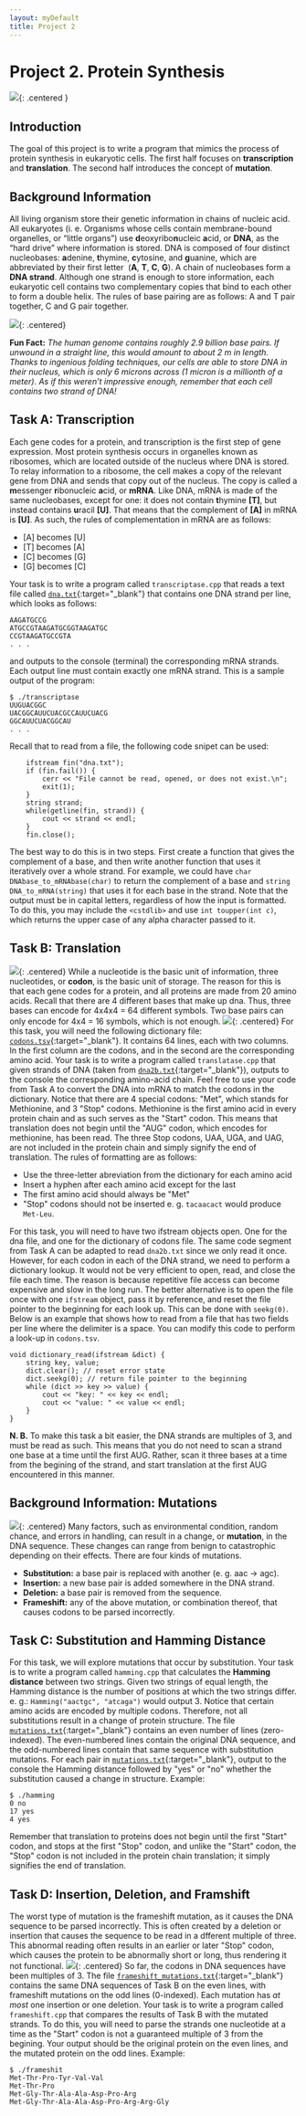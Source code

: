 ```yaml
---  
layout: myDefault  
title: Project 2  
---      
```


# Project 2. Protein Synthesis


![](https://www.acpsd.net/cms/lib/SC02209457/Centricity/Domain/5698/central%20dogma.png){: .centered }


## Introduction
The goal of this project is to write a program that mimics the process of protein synthesis in eukaryotic cells. The first half focuses on **transcription** and **translation**. The second half introduces the concept of **mutation**.


## Background Information
All living organism store their genetic information in chains of nucleic acid. All eukaryotes (i. e. Organisms whose cells contain membrane-bound organelles, or “little organs”) use **d**eoxyribo**n**ucleic **a**cid, or **DNA**, as the “hard drive” where information is stored. DNA is composed of four distinct nucleobases: **a**denine, **t**hymine, **c**ytosine, and **g**uanine, which are abbreviated by their first letter  (**A**, **T**, **C**, **G**). A chain of nucleobases form a **DNA strand**. Although one strand is enough to store information, each eukaryotic cell contains two complementary copies that bind to each other to form a double helix. The rules of base pairing are as follows: A and T pair together, C and G pair together.

![](https://study.com/cimages/multimages/16/complementary-base-pairing.jpg){: .centered}

**Fun Fact:** *The human genome contains roughly 2.9 billion base pairs. If unwound in a straight line, this would amount to about 2 m in length. Thanks to ingenious folding techniques, our cells are able to store DNA in their nucleus, which is only 6 microns across (1 micron is a millionth of a meter). As if this weren’t impressive enough, remember that each cell contains two strand of DNA!*


## Task A: Transcription
Each gene codes for a protein, and transcription is the first step of gene expression. Most protein synthesis occurs in organelles known as ribosomes, which are located outside of the nucleus where DNA is stored. To relay information to a ribosome, the cell makes a copy of the relevant gene from DNA and sends that copy out of the nucleus. The copy is called a **m**essenger **r**ibonucleic **a**cid, or **mRNA**. Like DNA, mRNA is made of the same nucleobases, except for one: it does not contain **t**hymine **[T]**, but instead contains **u**racil **[U]**. That means that the complement of **[A]** in mRNA is **[U]**. As such, the rules of complementation in mRNA are as follows:
* [A] becomes [U]
* [T] becomes [A]
* [C] becomes [G]
* [G] becomes [C]

Your task is to write a program called `transcriptase.cpp` that reads a text file called [`dna.txt`](./dna.txt){:target="_blank"} that contains one DNA strand per line, which looks as follows:
```
AAGATGCCG
ATGCCGTAAGATGCGGTAAGATGC
CCGTAAGATGCCGTA
. . . 
```
and outputs to the console (terminal) the corresponding mRNA strands. Each output line must contain exactly one mRNA strand. This is a sample output of the program:
```
$ ./transcriptase
UUGUACGGC
UACGGCAUUCUACGCCAUUCUACG
GGCAUUCUACGGCAU
. . . 
```  
  
  
Recall that to read from a file, the following code snipet can be used:  
  
```
    ifstream fin("dna.txt");
    if (fin.fail()) {
        cerr << "File cannot be read, opened, or does not exist.\n";
        exit(1);
    }
    string strand;
    while(getline(fin, strand)) {
        cout << strand << endl;
    }
    fin.close();
```

The best way to do this is in two steps. First create a function that gives the complement of a base, and then write another function that uses it iteratively over a whole strand.
For example, we could have `char DNAbase_to_mRNAbase(char)` to return the complement of a base and `string DNA_to_mRNA(string)` that uses it for each base in the strand. Note that the output must be in capital letters, regardless of how the input is formatted. To do this, you may include the `<cstdlib>` and use `int toupper(int c)`, which returns the upper case of any alpha character passed to it.

## Task B: Translation
![](https://upload.wikimedia.org/wikipedia/commons/thumb/0/0f/Peptide_syn.png/350px-Peptide_syn.png){: .centered}
While a nucleotide is the basic unit of information, three nucleotides, or **codon**, is the basic unit of storage. The reason for this is that each gene codes for a protein, and all proteins are made from 20 amino acids. Recall that there are 4 different bases that make up dna. Thus, three bases can encode for 4x4x4 = 64 different symbols. Two base pairs can only encode for 4x4 = 16 symbols, which is not enough.
![](http://session.masteringgenetics.com/problemAsset/1479555/6/MG_1479555_001.jpg){: .centered}
For this task, you will need the following dictionary file: [`codons.tsv`](./codons.tsv){:target="_blank"}. 
It contains 64 lines, each with two columns. In the first column are the codons, and in the second are the corresponding amino acid.
Your task is to write a program called `translatase.cpp` that given strands of DNA (taken from [`dna2b.txt`](./dna2b.txt){:target="_blank"}), outputs to the console the corresponding amino-acid chain. Feel free to use your code from Task A to convert the DNA into mRNA to match the codons in the dictionary. Notice that there are 4 special codons: "Met", which stands for Methionine, and 3 "Stop" codons. Methionine is the first amino acid in every protein chain and as such serves as the "Start" codon. This means that translation does not begin until the "AUG" codon, which encodes for methionine, has been read. The three Stop codons, UAA, UGA, and UAG, are not included in the protein chain and simply signify the end of translation.
The rules of formatting are as follows:
* Use the three-letter abreviation from the dictionary for each amino acid
* Insert a hyphen after each amino acid except for the last
* The first amino acid should always be "Met"
* "Stop" codons should not be inserted
e. g.
`tacaacact` would produce `Met-Leu`.

For this task, you will need to have two ifstream objects open. One for the dna file, and one for the dictionary of codons file. The same code segment from Task A can be adapted to read `dna2b.txt` since we only read it once. However, for each codon in each of the DNA strand, we need to perform a dictionary lookup. It would not be very efficient to open, read, and close the file each time. The reason is because repetitive file access can become expensive and slow in the long run. The better alternative is to open the file once with one `ifstream` object, pass it by reference, and reset the file pointer to the beginning for each look up. This can be done with `seekg(0)`. Below is an example that shows how to read from a file that has two fields per line where the delimiter is a space. You can modify this code to perform a look-up in `codons.tsv`.

```
void dictionary_read(ifstream &dict) {
    string key, value;
    dict.clear(); // reset error state
    dict.seekg(0); // return file pointer to the beginning
    while (dict >> key >> value) {
        cout << "key: " << key << endl;
        cout << "value: " << value << endl;
    }
}
```

**N. B.** To make this task a bit easier, the DNA strands are multiples of 3, and must be read as such. This means that you do not need to scan a strand one base at a time until the first AUG. Rather, scan it three bases at a time from the begining of the strand, and start translation at the first AUG encountered in this manner.

## Background Information: Mutations
![](https://s3-us-west-2.amazonaws.com/courses-images/wp-content/uploads/sites/110/2016/06/06154820/dna_mutations_point_mutation_yourgenome-1024x548.png){: .centered}
Many factors, such as environmental condition, random chance, and errors in handling, can result in a change, or **mutation**, in the DNA sequence. These changes can range from benign to catastrophic depending on their effects. There are four kinds of mutations.
* **Substitution:** a base pair is replaced with another (e. g. aac -> agc).
* **Insertion:** a new base pair is added somewhere in the DNA strand.
* **Deletion:** a base pair is removed from the sequence.
* **Frameshift:** any of the above mutation, or combination thereof, that causes codons to be parsed incorrectly.

## Task C: Substitution and Hamming Distance
For this task, we will explore mutations that occur by substitution. Your task is to write a program called `hamming.cpp` that calculates the **Hamming distance** between two strings. Given two strings of equal length, the Hamming distance is the number of positions at which the two strings differ.
e. g.: `Hamming("aactgc", "atcaga")` would output 3.
Notice that certain amino acids are encoded by multiple codons. Therefore, not all substitutions result in a change of protein structure. The file [`mutations.txt`](./mutations.txt){:target="_blank"} contains an even number of lines (zero-indexed). The even-numbered lines contain the original DNA sequence, and the odd-numbered lines contain that same sequence with substitution mutations. For each pair in [`mutations.txt`](./mutations.txt){:target="_blank"}, output to the console the Hamming distance followed by "yes" or "no" whether the substitution caused a change in structure.
Example:
```
$ ./hamming
0 no
17 yes
4 yes
```
Remember that translation to proteins does not begin until the first "Start" codon, and stops at the first "Stop" codon, and unlike the "Start" codon, the "Stop" codon is not included in the protein chain translation; it simply signifies the end of translation.

## Task D: Insertion, Deletion, and Framshift
The worst type of mutation is the frameshift mutation, as it causes the DNA sequence to be parsed incorrectly. This is often created by a deletion or insertion that causes the sequence to be read in a dfferent multiple of three. This abnormal reading often results in an earlier or later "Stop" codon, which causes the protein to be abnormally short or long, thus rendering it not functional.
![](https://upload.wikimedia.org/wikipedia/commons/thumb/0/0a/Frameshift_mutation.jpg/700px-Frameshift_mutation.jpg){: .centered}
So far, the codons in DNA sequences have been multiples of 3. The file [`frameshift_mutations.txt`](./frameshift_mutations.txt){:target="_blank"} contains the same DNA sequences of Task B on the even lines, with frameshift mutations on the odd lines (0-indexed). Each mutation has *at most* one insertion or one deletion. Your task is to write a program called `frameshift.cpp` that compares the results of Task B with the mutated strands.
To do this, you will need to parse the strands one nucleotide at a time as the "Start" codon is not a guaranteed multiple of 3 from the begining.
Your output should be the original protein on the even lines, and the mutated protein on the odd lines.
Example:
```
$ ./frameshit
Met-Thr-Pro-Tyr-Val-Val
Met-Thr-Pro
Met-Gly-Thr-Ala-Ala-Asp-Pro-Arg
Met-Gly-Thr-Ala-Ala-Asp-Pro-Arg-Arg-Gly
```  
  
  
  
